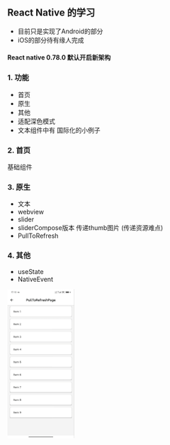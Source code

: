 
## React Native 的学习

   - 目前只是实现了Android的部分
   - iOS的部分待有缘人完成

#### React native 0.78.0 默认开启新架构

### 1. 功能
   - 首页
   - 原生
   - 其他
   - 适配深色模式
   - 文本组件中有 国际化的小例子


### 2. 首页
   基础组件

### 3. 原生
   - 文本
   - webview
   - slider
   - sliderCompose版本 传递thumb图片 (传递资源难点)
   - PullToRefresh

### 4. 其他
   - useState
   - NativeEvent   

   

 <img src="gif/pullToRefresh.gif" width="30%">     

